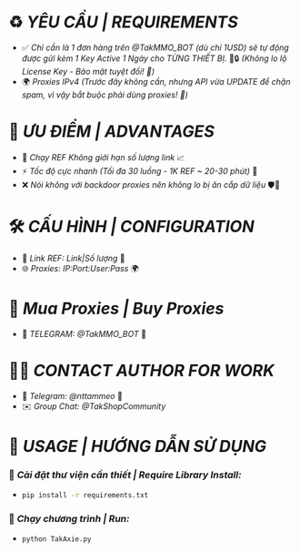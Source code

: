 # ♻️ ***YÊU CẦU | REQUIREMENTS***
- ✅ *Chỉ cần là 1 đơn hàng trên @TakMMO_BOT (dù chỉ 1USD) sẽ tự động được gửi kèm 1 Key Active 1 Ngày cho TỪNG THIẾT BỊ.* 📲🔒 *(Không lo lộ License Key - Bảo mật tuyệt đối! 🔐)*
- 🌍 *Proxies IPv4 (Trước đây không cần, nhưng API vừa UPDATE để chặn spam, vì vậy bắt buộc phải dùng proxies! 🚀)*

# 🚀 *ƯU ĐIỂM | ADVANTAGES*
- 🔄 *Chạy REF Không giới hạn số lượng link* 📈
- ⚡ *Tốc độ cực nhanh (Tối đa 30 luồng - 1K REF ~ 20-30 phút)* 🚀
- ❌ *Nói không với backdoor proxies nên không lo bị ăn cắp dữ liệu* 🛡️🔐

# 🛠️ *CẤU HÌNH | CONFIGURATION*
- 🔗 *Link REF: Link|Số lượng* 🔗
- 🌐 *Proxies: IP:Port:User:Pass* 🌍

# 🛒 *Mua Proxies | Buy Proxies*
- 📩 *TELEGRAM: @TakMMO_BOT* 🤖

# 👨‍💻 *CONTACT AUTHOR FOR WORK*
- 📢 *Telegram: @nttammeo* 💬
- ✉️ *Group Chat: @TakShopCommunity*

# 📌 *USAGE | HƯỚNG DẪN SỬ DỤNG*
### 🔧 *Cài đặt thư viện cần thiết | Require Library Install:*
- ```sh
  pip install -r requirements.txt
  ```

### 🚀 *Chạy chương trình | Run:*
- ```sh
  python TakAxie.py
  ```
